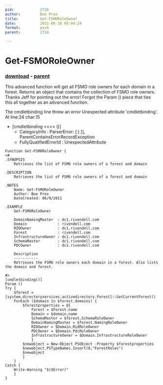 ```yaml
---
pid:            2726
author:         Boe Prox
title:          Get-FSMORoleOwner
date:           2011-06-10 09:44:24
format:         posh
parent:         2724

---
```


# Get-FSMORoleOwner

### [download](//scripts/2726.ps1) - [parent](//scripts/2724.md)

This advanced function will get all FSMO role owners for each domain in a forest. Returns an object that contains the collection of FSMO role owners. 
Thanks Jeff for pointing out the error! Forgot the Param () piece that ties this all together as an advanced function.

The cmdletbinding line threw an error
Unexpected attribute 'cmdletbinding'.
At line:24 char:15
+ [cmdletbinding <<<< ()]
    + CategoryInfo          : ParserError: (:) [], ParentContainsErrorRecordException
    + FullyQualifiedErrorId : UnexpectedAttribute

```posh
Function Get-FSMORoleOwner {
<#  
.SYNOPSIS  
    Retrieves the list of FSMO role owners of a forest and domain  
    
.DESCRIPTION  
    Retrieves the list of FSMO role owners of a forest and domain
    
.NOTES  
    Name: Get-FSMORoleOwner
    Author: Boe Prox
    DateCreated: 06/9/2011  

.EXAMPLE
    Get-FSMORoleOwner
    
    DomainNamingMaster  : dc1.rivendell.com
    Domain              : rivendell.com
    RIDOwner            : dc1.rivendell.com
    Forest              : rivendell.com
    InfrastructureOwner : dc1.rivendell.com
    SchemaMaster        : dc1.rivendell.com
    PDCOwner            : dc1.rivendell.com
    
    Description
    -----------
    Retrieves the FSMO role owners each domain in a forest. Also lists the domain and forest.  
          
#>
[cmdletbinding()]
Param ()
Try {
    $forest = [system.directoryservices.activedirectory.Forest]::GetCurrentForest() 
    ForEach ($domain in $forest.domains) {
        $forestproperties = @{
            Forest = $Forest.name
            Domain = $domain.name
            SchemaMaster = $forest.SchemaRoleOwner
            DomainNamingMaster = $forest.NamingRoleOwner
            RIDOwner = $Domain.RidRoleOwner
            PDCOwner = $Domain.PdcRoleOwner
            InfrastructureOwner = $Domain.InfrastructureRoleOwner
            }
        $newobject = New-Object PSObject -Property $forestproperties
        $newobject.PSTypeNames.Insert(0,"ForestRoles")
        $newobject
        }
    }
Catch {
    Write-Warning "$($Error)"
    }
}
```
